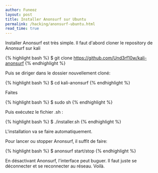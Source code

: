 ```yaml
---
author: Funeoz 
layout: post
title: Installer Anonsurf sur Ubuntu 
permalink: /hacking/anonsurf-ubuntu.html
read_time: true
---
```


Installer Anonsurf est très simple. 
Il faut d'abord cloner le repository de Anonsurf sur kali

{% highlight bash %} $ git clone https://github.com/Und3rf10w/kali-anonsurf {% endhighlight %}

Puis se diriger dans le dossier nouvellement cloné:

{% highlight bash %} $ cd kali-anonsurf {% endhighlight %}

Faites 

{% highlight bash %} $ sudo sh {% endhighlight %}

Puis exécutez le fichier .sh :

{% highlight bash %} $ ./installer.sh {% endhighlight %}

L'installation va se faire automatiquement.

Pour lancer ou stopper Anonsurf, il suffit de faire:

{% highlight bash %} $ anonsurf start/stop {% endhighlight %}

En désactivant Anonsurf, l'interface peut buguer. Il faut juste se déconnecter et se reconnecter au réseau. Voilà.





